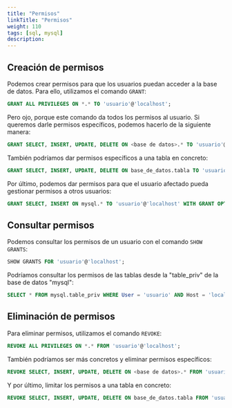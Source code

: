 ```yaml
---
title: "Permisos"
linkTitle: "Permisos"
weight: 110
tags: [sql, mysql]
description:  
---
```



## Creación de permisos
Podemos crear permisos para que los usuarios puedan acceder a la base de datos. Para ello, utilizamos el comando `GRANT`:
```sql
GRANT ALL PRIVILEGES ON *.* TO 'usuario'@'localhost';
```

Pero ojo, porque este comando da todos los permisos al usuario. Si queremos darle permisos específicos, podemos hacerlo de la siguiente manera:
```sql
GRANT SELECT, INSERT, UPDATE, DELETE ON <base de datos>.* TO 'usuario'@'localhost';
```

También podríamos dar permisos específicos a una tabla en concreto:
```sql
GRANT SELECT, INSERT, UPDATE, DELETE ON base_de_datos.tabla TO 'usuario'@'localhost';
```

Por último, podemos dar permisos para que el usuario afectado pueda gestionar permisos a otros usuarios:
```sql 
GRANT SELECT, INSERT ON mysql.* TO 'usuario'@'localhost' WITH GRANT OPTION;
```


## Consultar permisos
Podemos consultar los permisos de un usuario con el comando `SHOW GRANTS`:
```sql
SHOW GRANTS FOR 'usuario'@'localhost';
```

Podríamos consultar los permisos de las tablas desde la "table_priv" de la base de datos "mysql":
```sql
SELECT * FROM mysql.table_priv WHERE User = 'usuario' AND Host = 'localhost';
```

## Eliminación de permisos
Para eliminar permisos, utilizamos el comando `REVOKE`:
```sql
REVOKE ALL PRIVILEGES ON *.* FROM 'usuario'@'localhost';
```

También podríamos ser más concretos y eliminar permisos específicos:
```sql
REVOKE SELECT, INSERT, UPDATE, DELETE ON <base de datos>.* FROM 'usuario'@'localhost';
```

Y por último, limitar los permisos a una tabla en concreto:
```sql
REVOKE SELECT, INSERT, UPDATE, DELETE ON base_de_datos.tabla FROM 'usuario'@'localhost';
```

